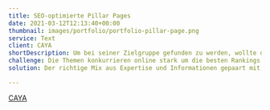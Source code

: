 ```yaml
---
title: SEO-optimierte Pillar Pages
date: 2021-03-12T12:13:40+00:00
thumbnail: images/portfolio/portfolio-pillar-page.png
service: Text
client: CAYA
shortDescription: Um bei seiner Zielgruppe gefunden zu werden, wollte das Unternehmen CAYA auf umfassende Pillar Pages zu verschiedenen Themen setzen. SEO-optimiert, damit Traffic vor allem organisch generiert werden kann. Bis jetzt wurde an mehr als vier solcher langen Formate zusammen gearbeitet, angefangen beim Thema "Agentursoftware".  
challenge: Die Themen konkurrieren online stark um die besten Rankings. Auch andere Seiten besetzen die Niche. Umso mehr musste auf hochwertige Inhalte und Recherche gesetzt werden. Aber nicht nur Qualität war wichtig. Denn gerade für Online-Magazine ist es schwer, lange Formate zu entwickeln, die bei einem Leser genug Interesse wecken und ihn animieren, weiter zu lesen. So, dass er lange auf der Seite verweilt und nicht so schnell abspringt. 
solution: Der richtige Mix aus Expertise und Informationen gepaart mit Storytelling und einer guten User Experience auf der Seite brachte die gewünschten Erfolge. Es wurde nicht nur ein hochwertiger Text erstellt, der in die Tiefe geht, sondern schon während der Kreation wurde bereits verstärkt visuell gedacht.

---
```

[CAYA](https://magazin.getcaya.com/agentursoftware-schneller-leichter-produktiver-die-besten-tools-fur-agenturen/)